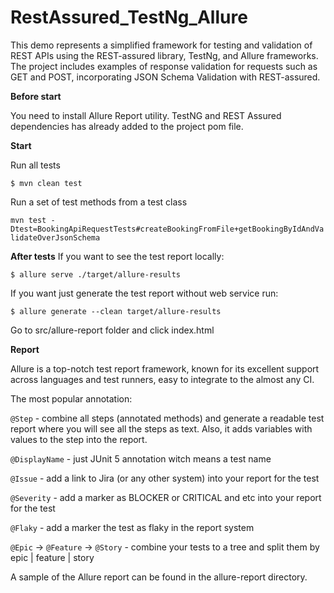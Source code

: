 # RestAssured_TestNg_Allure
This demo represents a simplified framework for testing and validation of REST APIs using the REST-assured library, TestNg, and Allure frameworks. 
The project includes examples of response validation for requests such as GET and POST, incorporating JSON Schema Validation with REST-assured.

**Before start**

You need to install Allure Report utility.
TestNG and  REST Assured dependencies has already added to the project pom file.

**Start**

Run all tests

```$ mvn clean test ```

Run a set of test methods from a test class

```mvn test -Dtest=BookingApiRequestTests#createBookingFromFile+getBookingByIdAndValidateOverJsonSchema```

**After tests**
If you want to see the test report locally:

```$ allure serve ./target/allure-results```

If you want just generate the test report without web service run:

```$ allure generate --clean target/allure-results```

Go to src/allure-report folder and click index.html


**Report**

Allure is a top-notch test report framework, known for its excellent support across languages and test runners, easy to integrate to the almost any CI.

The most popular annotation:

`@Step` - combine all steps (annotated methods) and generate a readable test report where you will see all the steps as text. Also, it adds variables with values to the step into the report.

`@DisplayName` - just JUnit 5 annotation witch means a test name

`@Issue` - add a link to Jira (or any other system) into your report for the test

`@Severity` - add a marker as BLOCKER or CRITICAL and etc into your report for the test

`@Flaky` - add a marker the test as flaky in the report system

`@Epic` -> `@Feature` -> `@Story` - combine your tests to a tree and split them by epic | feature | story

A sample of the Allure report can be found in the allure-report directory.
